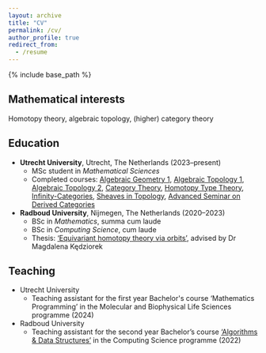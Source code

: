 ```yaml
---
layout: archive
title: "CV"
permalink: /cv/
author_profile: true
redirect_from:
  - /resume
---
```


{% include base_path %}

Mathematical interests
----------------------

Homotopy theory, algebraic topology, (higher) category theory

Education
---------

* **Utrecht University**, Utrecht, The Netherlands (2023–present)
  * MSc student in *Mathematical Sciences*
  * Completed courses: [Algebraic Geometry 1](https://mastermath.datanose.nl/Summary/510), [Algebraic Topology 1](https://mastermath.datanose.nl/Summary/454), [Algebraic Topology 2](https://mastermath.datanose.nl/Summary/468), [Category Theory](https://mastermath.datanose.nl/Summary/434), [Homotopy Type Theory](https://mastermath.datanose.nl/Summary/485), [Infinity-Categories](https://mastermath.datanose.nl/Summary/449), [Sheaves in Topology](https://cursusplanner.uu.nl/course/WISM501/2023/SEM2), [Advanced Seminar on Derived Categories](https://www.ru.nl/courseguides/science/vm/osirislinks/wm/nwi-wm155/)
* **Radboud University**, Nijmegen, The Netherlands (2020–2023)
  * BSc in *Mathematics*, summa cum laude
  * BSc in *Computing Science*, cum laude
  * Thesis: [‘Equivariant homotopy theory via orbits’](/files/equivariant-homotopy-theory-via-orbits.pdf), advised by Dr Magdalena Kędziorek

Teaching
--------

* Utrecht University
  * Teaching assistant for the first year Bachelor's course ‘Mathematics Programming’ in the Molecular and Biophysical Life Sciences programme (2024)
* Radboud University
  * Teaching assistant for the second year Bachelor’s course [‘Algorithms & Data Structures’](https://www.ru.nl/courseguides/2022/science/vm/osirislinks/ibc/nwi-ibc027/) in the Computing Science programme (2022)
